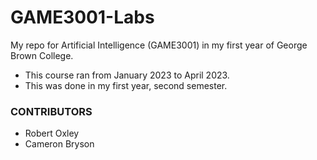 # GAME3001-Labs
My repo for Artificial Intelligence (GAME3001) in my first year of George Brown College. 
- This course ran from January 2023 to April 2023.
- This was done in my first year, second semester.

### CONTRIBUTORS
- Robert Oxley
- Cameron Bryson
